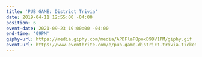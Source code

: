 ```yaml
---
title: 'PUB GAME: District Trivia'
date: 2019-04-11 12:55:00 -04:00
position: 6
event-date: 2021-09-23 19:00:00 -04:00
end-time: '09PM'
giphy-url: https://media.giphy.com/media/APDFlaP8poxD9DV1PM/giphy.gif
event-url: https://www.eventbrite.com/e/pub-game-district-trivia-tickets-168150575899
---
```


